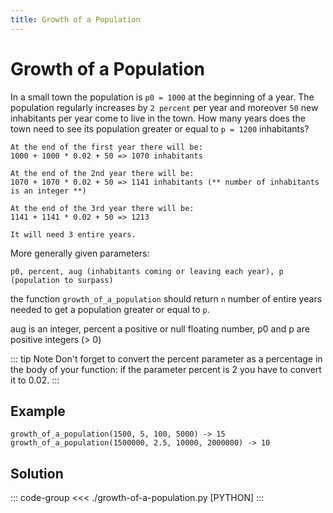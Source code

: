 ```yaml
---
title: Growth of a Population
---
```


# Growth of a Population

In a small town the population is `p0 = 1000` at the beginning of a year. The population regularly increases by `2 percent` per year and moreover `50` new inhabitants per year come to live in the town. How many years does the town need to see its population greater or equal to `p = 1200` inhabitants?

```:no-line-numbers
At the end of the first year there will be:
1000 + 1000 * 0.02 + 50 => 1070 inhabitants

At the end of the 2nd year there will be:
1070 + 1070 * 0.02 + 50 => 1141 inhabitants (** number of inhabitants is an integer **)

At the end of the 3rd year there will be:
1141 + 1141 * 0.02 + 50 => 1213

It will need 3 entire years.
```

More generally given parameters:

`p0, percent, aug (inhabitants coming or leaving each year), p (population to surpass)`

the function `growth_of_a_population` should return `n` number of entire years needed to get a population greater or equal to `p`.

aug is an integer, percent a positive or null floating number, p0 and p are positive integers (> 0)

::: tip Note
Don't forget to convert the percent parameter as a percentage in the body of your function: if the parameter percent is 2 you have to convert it to 0.02.
:::

## Example

```:no-line-numbers
growth_of_a_population(1500, 5, 100, 5000) -> 15
growth_of_a_population(1500000, 2.5, 10000, 2000000) -> 10
```

## Solution

::: code-group
<<< ./growth-of-a-population.py [PYTHON]
:::
